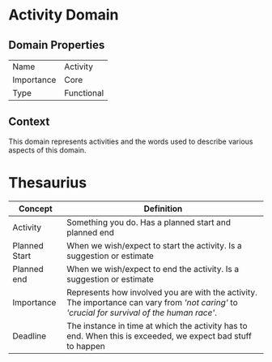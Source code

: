# Activity Domain

## Domain Properties
| | |
|---|---
|Name| Activity  
|Importance| Core  
|Type| Functional

## Context

This domain represents activities and the words used to describe various aspects of this domain.

# Thesaurius

| Concept | Definition 
|---|---
| Activity | Something you do. Has a planned start and planned end
| Planned Start | When we wish/expect to start the activity. Is a suggestion or estimate
| Planned end | When we wish/expect to end the activity. Is a suggestion or estimate
| Importance |  Represents how involved you are with the activity. The importance can vary from *'not caring'* to *'crucial for survival of the human race'*.
| Deadline | The instance in time at which the activity has to end. When this is exceeded, we expect bad stuff to happen 
